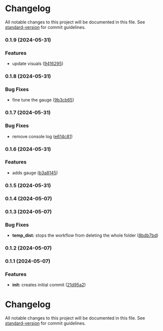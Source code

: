 # Changelog

All notable changes to this project will be documented in this file. See [standard-version](https://github.com/conventional-changelog/standard-version) for commit guidelines.

### 0.1.9 (2024-05-31)


### Features

* update visuals ([9416295](https://github.com/aviv-miro/lib-test/commit/9416295dbb35d803e0551e859f6b9ba37b0f6a46))

### 0.1.8 (2024-05-31)


### Bug Fixes

* fine tune the gauge ([9b3cb65](https://github.com/aviv-miro/lib-test/commit/9b3cb6501c0948ff48cbb07079488249cbbe3737))

### 0.1.7 (2024-05-31)


### Bug Fixes

* remove console log ([e614c81](https://github.com/aviv-miro/lib-test/commit/e614c81978955a007fb9468a7c521807eccff406))

### 0.1.6 (2024-05-31)


### Features

* adds gauge ([b3a8145](https://github.com/aviv-miro/lib-test/commit/b3a81450509ef2c13adf619f4d46c6e381387062))

### 0.1.5 (2024-05-31)

### 0.1.4 (2024-05-07)

### 0.1.3 (2024-05-07)


### Bug Fixes

* **temp_dist:** stops the workflow from deleting the whole folder ([8bdb7bd](https://github.com/aviv-miro/lib-test/commit/8bdb7bdb8d100f00bb1f19f8ac27b39aec9872d3))

### 0.1.2 (2024-05-07)

### 0.1.1 (2024-05-07)


### Features

* **init:** creates initial commit ([21d95a2](https://github.com/aviv-miro/lib-test/commit/21d95a2cf4323c519d593ab70a00465f16ff882b))

# Changelog

All notable changes to this project will be documented in this file. See [standard-version](https://github.com/conventional-changelog/standard-version) for commit guidelines.
